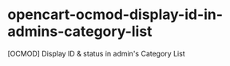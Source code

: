 # opencart-ocmod-display-id-in-admins-category-list
[OCMOD] Display ID &amp; status in admin's Category List
